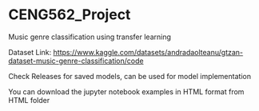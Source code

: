 # CENG562_Project
Music genre classification using transfer learning

Dataset Link: https://www.kaggle.com/datasets/andradaolteanu/gtzan-dataset-music-genre-classification/code

Check Releases for saved models, can be used for model implementation

You can download the jupyter notebook examples in HTML format from HTML folder
